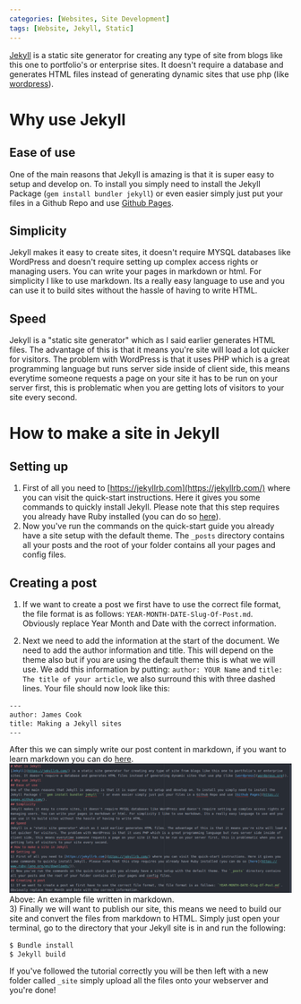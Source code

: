 ```yaml
---
categories: [Websites, Site Development]
tags: [Website, Jekyll, Static]
---
```


[Jekyll](https://jekyllrb.com/) is a static site generator for creating any type of site from blogs like this one to portfolio's or enterprise sites. It doesn't require a database and generates HTML files instead of generating dynamic sites that use php (like [wordpress](wordpress.org)).
# Why use Jekyll
## Ease of use
One of the main reasons that Jekyll is amazing is that it is super easy to setup and develop on. To install you simply need to install the Jekyll Package (```gem install bundler jekyll```) or even easier simply just put your files in a Github Repo and use [Github Pages](https://pages.github.com/).
## Simplicity
Jekyll makes it easy to create sites, it doesn't require MYSQL databases like WordPress and doesn't require setting up complex access rights or managing users. You can write your pages in markdown or html. For simplicity I like to use markdown. Its a really easy language to use and you can use it to build sites without the hassle of having to write HTML.
## Speed
Jekyll is a "static site generator" which as I said earlier generates HTML files. The advantage of this is that it means you're site will load a lot quicker for visitors. The problem with WordPress is that it uses PHP which is a great programming language but runs server side inside of client side, this means everytime someone requests a page on your site it has to be run on your server first, this is problematic when you are getting lots of visitors to your site every second.
# How to make a site in Jekyll
## Setting up
1) First of all you need to [https://jekyllrb.com](https://jekyllrb.com/) where you can visit the quick-start instructions. Here it gives you some commands to quickly install Jekyll. Please note that this step requires you already have Ruby installed (you can do so [here](https://www.ruby-lang.org/en/downloads/)).  
2) Now you've run the commands on the quick-start guide you already have a site setup with the default theme. The `_posts` directory contains all your posts and the root of your folder contains all your pages and config files.
## Creating a post
1) If we want to create a post we first have to use the correct file format, the file format is as follows: `YEAR-MONTH-DATE-Slug-Of-Post.md`. Obviously replace Year Month and Date with the correct information.  

2) Next we need to add the information at the start of the document. We need to add the author information and title. This will depend on the theme also but if you are using the default theme this is what we will use. We add this information by putting: `author: YOUR Name` and `title: The title of your article`, we also surround this with three dashed lines. Your file should now look like this:  
```
---
author: James Cook
title: Making a Jekyll sites
---
```
After this we can simply write our post content in markdown, if you want to learn markdown you can do [here](https://github.com/adam-p/markdown-here/wiki/Markdown-Cheatsheet).  
![An example markdown site](/images/2020/06/21/Example-Markdown-File.png)  
Above: An example file written in markdown.  
3) Finally we will want to publish our site, this means we need to build our site and convert the files from markdown to HTML. Simply just open your terminal, go to the directory that your Jekyll site is in and run the following:
```
$ Bundle install
$ Jekyll build
```
If you've followed the tutorial correctly you will be then left with a new folder called `_site` simply upload all the files onto your webserver and you're done!
